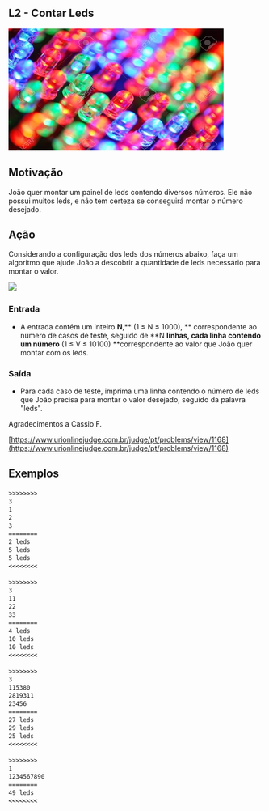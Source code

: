## L2 - Contar Leds


![]( __cover.jpg)

## Motivação

João quer montar um painel de leds contendo diversos números. Ele não possui muitos leds, e não tem certeza se conseguirá montar o número desejado.
  
## Ação

Considerando a configuração dos leds dos números abaixo, faça um algoritmo que ajude João a descobrir a quantidade de leds necessário para montar o valor.

![](__leds.png)

### Entrada

*   A entrada contém um inteiro **N**,** (1 ≤ N ≤ 1000), ** correspondente ao número de casos de teste, seguido de **N **linhas, cada linha contendo um número** (1 ≤ V ≤ 10100) **correspondente ao valor que João quer montar com os leds.

### Saída

*   Para cada caso de teste, imprima uma linha contendo o número de leds que João precisa para montar o valor desejado, seguido da palavra "leds".  

Agradecimentos a Cassio F.

[https://www.urionlinejudge.com.br/judge/pt/problems/view/1168](https://www.urionlinejudge.com.br/judge/pt/problems/view/1168)
  
## Exemplos

```
>>>>>>>>
3
1
2
3
========
2 leds
5 leds
5 leds
<<<<<<<<

>>>>>>>>
3
11
22
33
========
4 leds
10 leds
10 leds
<<<<<<<<

>>>>>>>>
3
115380
2819311
23456
========
27 leds
29 leds
25 leds
<<<<<<<<

>>>>>>>>
1
1234567890
========
49 leds
<<<<<<<<
```
